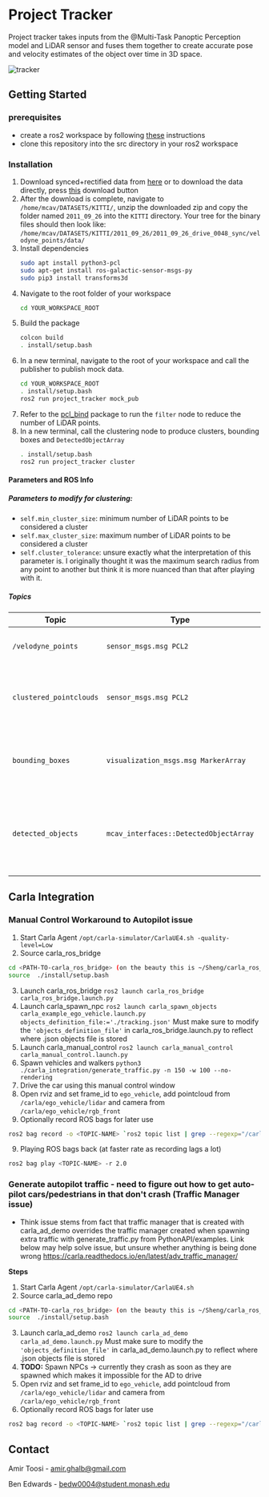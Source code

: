 # Project Tracker

Project tracker takes inputs from the @Multi-Task Panoptic Perception model and LiDAR sensor and fuses them together to create accurate pose and velocity estimates of the object over time in 3D space.

![tracker](https://user-images.githubusercontent.com/69286161/151936865-c160a7b6-f4cc-4b03-b0d2-b586d1aff493.gif)



## Getting Started

### prerequisites
* create a ros2 workspace by following [these](https://docs.ros.org/en/foxy/Tutorials/Workspace/Creating-A-Workspace.html) instructions
* clone this repository into the src directory in your ros2 workspace

### Installation

1. Download synced+rectified data from [here](http://www.cvlibs.net/datasets/kitti/raw_data.php) or to download the data directly, press [this](https://s3.eu-central-1.amazonaws.com/avg-kitti/raw_data/2011_09_26_drive_0048/2011_09_26_drive_0048_sync.zip) download button
2. After the download is complete, navigate to ```/home/mcav/DATASETS/KITTI/```, unzip the downloaded zip and copy the folder named `2011_09_26` into the `KITTI` directory. Your tree for the binary files should then look like: `/home/mcav/DATASETS/KITTI/2011_09_26/2011_09_26_drive_0048_sync/velodyne_points/data/`
3. Install dependencies
    ```sh
    sudo apt install python3-pcl
    sudo apt-get install ros-galactic-sensor-msgs-py
    sudo pip3 install transforms3d
    ```
3. Navigate to the root folder of your workspace
    ```sh
    cd YOUR_WORKSPACE_ROOT
    ```
4. Build the package
	```sh
    colcon build
    . install/setup.bash
    ```
5. In a new terminal, navigate to the root of your workspace and call the publisher to publish mock data.
	```sh
    cd YOUR_WORKSPACE_ROOT
    . install/setup.bash
    ros2 run project_tracker mock_pub
    ```
6.  Refer to the [pcl_bind](https://github.com/Monash-Connected-Autonomous-Vehicle/pcl_bind) package to run the `filter` node to reduce the number of LiDAR points.
7.  In a new terminal, call the clustering node to produce clusters, bounding boxes and `DetectedObjectArray`
    ```sh
    . install/setup.bash
    ros2 run project_tracker cluster
    ```

#### Parameters and ROS Info

##### Parameters to modify for clustering: 
* `self.min_cluster_size`: minimum number of LiDAR points to be considered a cluster
* `self.max_cluster_size`: maximum number of LiDAR points to be considered a cluster
* `self.cluster_tolerance`: unsure exactly what the interpretation of this parameter is. I originally thought it was the maximum search radius from any point to another but think it is more nuanced than that after playing with it.

##### Topics
|Topic|Type|Objective|Nodes interacting|
------|----|---------|-----------------|
|`/velodyne_points`|`sensor_msgs.msg PCL2`|Publish mock LiDAR data|`project_tracker::mock_pub` publishes, `pcl_bind::filter` subscribes|
|`clustered_pointclouds`|`sensor_msgs.msg PCL2`|View clustered pointclouds in PCL2 format for visualisation|`project_tracker::cluster` publishes|
|`bounding_boxes`|`visualization_msgs.msg MarkerArray`|View bounding boxes over identified clusters for visualisation|`project_tracker::cluster` publishes|
|`detected_objects`|`mcav_interfaces::DetectedObjectArray`|Emit detected objects for use in other MCAV nodes e.g. path planning|`project_tracker::cluster` publishes|

## Carla Integration

### Manual Control Workaround to Autopilot issue

1. Start Carla Agent `/opt/carla-simulator/CarlaUE4.sh -quality-level=Low`
2. Source carla_ros_bridge
```bash
cd <PATH-TO-carla_ros_bridge> (on the beauty this is ~/Sheng/carla_ros_bridge, the beast it is ~/liam_ws/carla_ros_bridge, I think)
source  ./install/setup.bash
```
3. Launch carla_ros_bridge `ros2 launch carla_ros_bridge carla_ros_bridge.launch.py`
4. Launch carla_spawn_npc `ros2 launch carla_spawn_objects carla_example_ego_vehicle.launch.py objects_definition_file:='./tracking.json'`
    Must make sure to modify the `'objects_definition_file'` in carla_ros_bridge.launch.py to reflect where .json objects file is stored
5. Launch carla_manual_control `ros2 launch carla_manual_control carla_manual_control.launch.py`
6. Spawn vehicles and walkers `python3 ./carla_integration/generate_traffic.py -n 150 -w 100 --no-rendering`
7. Drive the car using this manual control window
8. Open rviz and set frame_id to `ego_vehicle`, add pointcloud from `/carla/ego_vehicle/lidar` and camera from `/carla/ego_vehicle/rgb_front`
9. Optionally record ROS bags for later use
```bash
ros2 bag record -o <TOPIC-NAME> `ros2 topic list | grep --regexp="/carla/*"` /tf
```
9. Playing ROS bags back (at faster rate as recording lags a lot)
```bash
ros2 bag play <TOPIC-NAME> -r 2.0
```


### Generate autopilot traffic - need to figure out how to get auto-pilot cars/pedestrians in that don't crash (Traffic Manager issue)

* Think issue stems from fact that traffic manager that is created with carla_ad_demo overrides the traffic manager created when spawning extra traffic with generate_traffic.py from PythonAPI/examples. Link below may help solve issue, but unsure whether anything is being done wrong
https://carla.readthedocs.io/en/latest/adv_traffic_manager/

**Steps**

1. Start Carla Agent `/opt/carla-simulator/CarlaUE4.sh`
2. Source carla_ad_demo repo
```bash
cd <PATH-TO-carla_ros_bridge> (on the beauty this is ~/Sheng/carla_ros_bridge, the beast it is ~/liam_ws/carla_ros_bridge, I think)
source  ./install/setup.bash
```
3. Launch carla_ad_demo `ros2 launch carla_ad_demo carla_ad_demo.launch.py`
    Must make sure to modify the `'objects_definition_file'` in carla_ad_demo.launch.py to reflect where .json objects file is stored
4. **TODO:** Spawn NPCs -> currently they crash as soon as they are spawned which makes it impossible for the AD to drive
5. Open rviz and set frame_id to `ego_vehicle`, add pointcloud from `/carla/ego_vehicle/lidar` and camera from `/carla/ego_vehicle/rgb_front`
6. Optionally record ROS bags for later use
```bash
ros2 bag record -o <TOPIC-NAME> `ros2 topic list | grep --regexp="/carla/*"` /tf
```



## Contact
Amir Toosi - amir.ghalb@gmail.com

Ben Edwards - bedw0004@student.monash.edu
